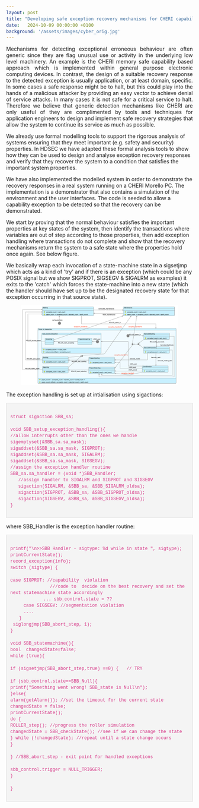 ```yaml
---
layout: post
title: "Developing safe exception recovery mechanisms for CHERI capability hardware using UML-B formal analysis"
date:   2024-10-09 00:00:00 +0100
background: '/assets/images/cyber_orig.jpg'
---
```

<p style="text-align:justify;">
Mechanisms for detecting exceptional erroneous behaviour are often generic since they are flag unusual use or activity in the underlying low level machinery. 
An example is the CHERI memory safe capability based approach which is implemented within general purpose electronic computing devices. 
In contrast, the  design of a suitable recovery response to the detected exception is usually application, or at least domain, specific.  
In some cases a  safe response might be to halt, but this could play into the hands of a malicious attacker by providing an easy vector to achieve denial of service attacks. 
In many cases it is not safe for a critical service to halt.
Therefore we believe that generic detection mechanisms like CHERI are only useful of they are complimented by tools and techniques for application  engineers to design and implement safe recovery strategies that allow the system to continue its service as much as possible.

 
We already use formal modelling tools to support the rigorous analysis of systems ensuring that they meet important (e.g. safety and security) properties.
In HDSEC we have adapted these formal analysis tools to show how they can be used to design and analyse exception recovery responses and verify that they recover the system to a condition that satisfies the important system properties.

 
We have also implemented  the modelled system in order to demonstrate the recovery responses  in a real system running on a CHERI Morello PC. 
The implementation is a demonstrator that also contains a simulation of the environment and the user interfaces. 
The code is seeded to allow a capability exception to be detected so that the recovery can be demonstrated.


We start by proving that the normal behaviour satisfies the important properties at key states of the system, then identify the transactions where variables are out of step according to those properties, then add exception handling where transactions do not complete and show that the recovery mechanisms return the system to a safe state where the properties hold once again. See below figure.


We basically wrap each invocation of a state-machine state in a sigsetjmp which acts as a kind of 'try' and if there is an exception (which could be any POSIX signal but we show SIGPROT, SIGSEGV & SIGALRM as examples) it exits to the 'catch'  which forces the  state-machine into a new state (which the handler should have set up to be the designated recovery state for that exception occurring in that source state).</p>


<figure>
  <img src="/files/stm_SBB_exceptions.png" width="1000" class="center">
</figure>

The exception handling is set up at intialisation using sigactions:

<pre style="background-color: #f4f4f4; padding: 10px; border: 1px solid #ddd; overflow-x: auto;">
<code style="font-family: Consolas, 'Courier New', monospace; color: #d63384;">
struct sigaction SBB_sa;

void SBB_setup_exception_handling(){
//allow interrupts other than the ones we handle
sigemptyset(&SBB_sa.sa_mask);
sigaddset(&SBB_sa.sa_mask, SIGPROT);
sigaddset(&SBB_sa.sa_mask, SIGALRM);
sigaddset(&SBB_sa.sa_mask, SIGSEGV);
//assign the exception handler routine
SBB_sa.sa_handler = (void *)SBB_Handler;
   //assign handler to SIGALRM and SIGPROT and SIGSEGV
   sigaction(SIGALRM, &SBB_sa, &SBB_SIGALRM_oldsa);
   sigaction(SIGPROT, &SBB_sa, &SBB_SIGPROT_oldsa);
   sigaction(SIGSEGV, &SBB_sa, &SBB_SIGSEGV_oldsa);
}
</code>
</pre>

where  SBB_Handler is the exception handler routine:

<pre style="background-color: #f4f4f4; padding: 10px; border: 1px solid #ddd; overflow-x: auto;">
<code style="font-family: Consolas, 'Courier New', monospace; color: #d63384;">
printf("\n>>SBB Handler - sigtype: %d while in state ", sigtype);
printCurrentState();
record_exception(info);
switch (sigtype) {

case SIGPROT: //capability  violation
                  ///code to  decide on the best recovery and set the next statemachine state accordingly
               ... sbb_control.state = ??
      case SIGSEGV: //segmentation violation
      ....
    }
 siglongjmp(SBB_abort_step, 1);
}

void SBB_statemachine(){
bool  changedState=false;
while (true){

if (sigsetjmp(SBB_abort_step,true) ==0) {   // TRY

if (sbb_control.state==SBB_Null){
printf("Something went wrong! SBB_state is Null\n");
}else{
alarm(getAlarm()); //set the timeout for the current state
changedState = false;
printCurrentState();
do {
ROLLER_step(); //progress the roller simulation
changedState = SBB_checkState(); //see if we can change the state
} while (!changedState); //repeat until a state change occurs
}

} //SBB_abort_step - exit point for handled exceptions

sbb_control.trigger = NULL_TRIGGER;
}

}
 </code>
</pre>

